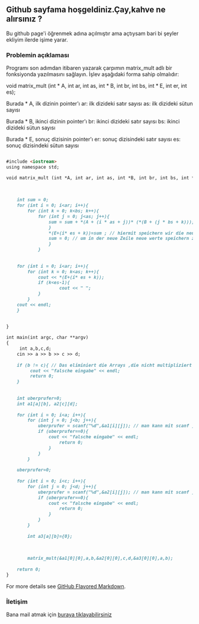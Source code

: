## Github sayfama hoşgeldiniz.Çay,kahve ne alırsınız ? 

Bu github page'i öğrenmek adına açılmıştır ama açtıysam bari bi şeyler ekliyim ilerde işime yarar.

### Problemin açıklaması

Programı son adımdan itibaren yazarak çarpımın matrix_mult adlı bir fonksiyonda yazılmasını sağlayın. İşlev aşağıdaki forma sahip olmalıdır:

void matrix_mult (int * A, int ar, int as, int * B, int br, int bs, int * E, int er, int es);

Burada * A, ilk dizinin pointer'ı
ar: ilk dizideki satır sayısı
as: ilk dizideki sütun sayısı

Burada * B, ikinci dizinin pointer'ı
br: ikinci dizideki satır sayısı
bs: ikinci dizideki sütun sayısı

Burada * E, sonuç dizisinin pointer'ı
er: sonuç dizisindeki satır sayısı
es: sonuç dizisindeki sütun sayısı





```markdown

#include <iostream>
using namespace std;

void matrix_mult (int *A, int ar, int as, int *B, int br, int bs, int *E, int er, int es){
    
         
    
    int sum = 0;
    for (int i = 0; i<ar; i++){
        for (int k = 0; k<bs; k++){
            for (int j = 0; j<as; j++){
                sum = sum + *(A + (i * as + j))* (*(B + (j * bs + k))); // hiermit k?nnen wir werte in den richtigen Array_elemente speichern   
                }
                *(E+(i* es + k))=sum ; // hiermit speichern wir die neu gestandene Array 
                sum = 0; // um in der neue Zeile neue werte speichern zu k?nnen
                }
            }
    
    
    for (int i = 0; i<ar; i++){
        for (int k = 0; k<as; k++){
            cout << *(E+(i* es + k));
            if (k<es-1){
                    cout << " ";
            }
        }
    cout << endl;
    }
    
     
}

int main(int argc, char **argv)
{
     int a,b,c,d;
    cin >> a >> b >> c >> d;
    
    if (b != c){ // Das eliminiert die Arrays ,die nicht multipliziert werden k?nnen 
         cout << "falsche eingabe" << endl; 
         return 0;
    }
    
    
    int uberprufer=0;
    int a1[a][b], a2[c][d];
    
    for (int i = 0; i<a; i++){
        for (int j = 0; j<b; j++){
            uberprufer = scanf("%d",&a1[i][j]); // man kann mit scanf ¸berprufen ,ob die Eingabe g¸ltig ist.
            if (uberprufer==0){
                cout << "falsche eingabe" << endl;
                    return 0;
                }
            }
        }
    
    uberprufer=0;
    
    for (int i = 0; i<c; i++){
        for (int j = 0; j<d; j++){
            uberprufer = scanf("%d",&a2[i][j]); // man kann mit scanf ¸berprufen ,ob die Eingabe g¸ltig ist.
            if (uberprufer==0){
                cout << "falsche eingabe" << endl;
                    return 0;
                }
            }
        }
        
        int a3[a][b]={0};
    
        
        
        matrix_mult(&a1[0][0],a,b,&a2[0][0],c,d,&a3[0][0],a,b);
    
	return 0;
}

```

For more details see [GitHub Flavored Markdown](https://guides.github.com/features/mastering-markdown/).

### İletişim

Bana mail atmak için [buraya tiklayabilirsiniz](mailto:umut@limebudgie.com)
